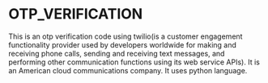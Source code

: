 # OTP_VERIFICATION

This is an otp verification code using twilio(is a customer engagement functionality provider used by developers worldwide  for making and receiving phone calls, sending and receiving text messages, and performing other communication functions using its web service APIs). It is an American cloud communications company. It uses python language.
